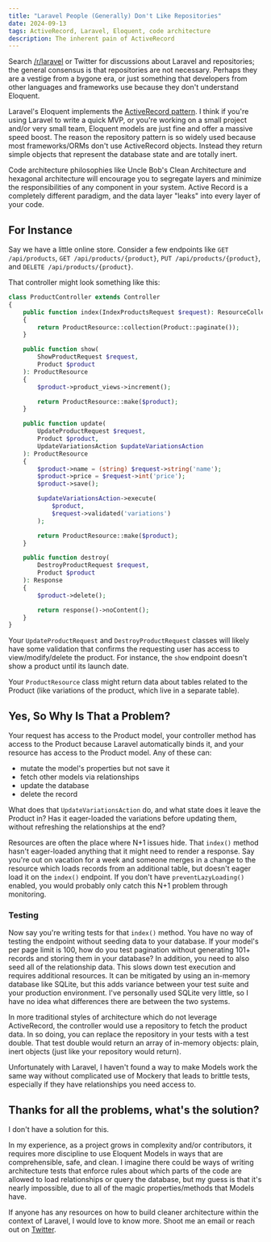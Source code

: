 ```yaml
---
title: "Laravel People (Generally) Don't Like Repositories"
date: 2024-09-13
tags: ActiveRecord, Laravel, Eloquent, code architecture
description: The inherent pain of ActiveRecord
---
```


Search [/r/laravel](https://www.reddit.com/r/laravel/) or Twitter for discussions about Laravel and repositories; the general consensus is that repositories are not necessary. Perhaps they are a vestige from a bygone era, or just something that developers from other languages and frameworks use because they don't understand Eloquent.

Laravel's Eloquent implements the [ActiveRecord pattern](https://martinfowler.com/eaaCatalog/activeRecord.html). I think if you're using Laravel to write a quick MVP, or you're working on a small project and/or very small team, Eloquent models are just fine and offer a massive speed boost. The reason the repository pattern is so widely used because most frameworks/ORMs don't use ActiveRecord objects. Instead they return simple objects that represent the database state and are totally inert.

Code architecture philosophies like Uncle Bob's Clean Architecture and hexagonal architecture will encourage you to segregate layers and minimize the responsibilities of any component in your system. Active Record is a completely different paradigm, and the data layer "leaks" into every layer of your code.

## For Instance

Say we have a little online store. Consider a few endpoints like `GET /api/products`, `GET /api/products/{product}`, `PUT /api/products/{product}`, and `DELETE /api/products/{product}`.

That controller might look something like this:

```php
class ProductController extends Controller
{
    public function index(IndexProductsRequest $request): ResourceCollection
    {
        return ProductResource::collection(Product::paginate());
    }

    public function show(
        ShowProductRequest $request,
        Product $product
    ): ProductResource
    {
        $product->product_views->increment();

        return ProductResource::make($product);
    }

    public function update(
        UpdateProductRequest $request,
        Product $product,
        UpdateVariationsAction $updateVariationsAction
    ): ProductResource
    {
        $product->name = (string) $request->string('name');
        $product->price = $request->int('price');
        $product->save();

        $updateVariationsAction->execute(
            $product,
            $request->validated('variations')
        );

        return ProductResource::make($product);
    }

    public function destroy(
        DestroyProductRequest $request,
        Product $product
    ): Response
    {
        $product->delete();

        return response()->noContent();
    }
}
```

Your `UpdateProductRequest` and `DestroyProductRequest` classes will likely have some validation that confirms the requesting user has access to view/modify/delete the product. For instance, the `show` endpoint doesn't show a product until its launch date.

Your `ProductResource` class might return data about tables related to the Product (like variations of the product, which live in a separate table).

## Yes, So Why Is That a Problem?

Your request has access to the Product model, your controller method has access to the Product because Laravel automatically binds it, and your resource has access to the Product model. Any of these can:

* mutate the model's properties but not save it
* fetch other models via relationships
* update the database
* delete the record

What does that `UpdateVariationsAction` do, and what state does it leave the Product in? Has it eager-loaded the variations before updating them, without refreshing the relationships at the end?

Resources are often the place where N+1 issues hide. That `index()` method hasn't eager-loaded anything that it might need to render a response. Say you're out on vacation for a week and someone merges in a change to the resource which loads records from an additional table, but doesn't eager load it on the `index()` endpoint. If you don't have `preventLazyLoading()` enabled, you would probably only catch this N+1 problem through monitoring.

### Testing

Now say you're writing tests for that `index()` method. You have no way of testing the endpoint without seeding data to your database. If your model's per page limit is 100, how do you test pagination without generating 101+ records and storing them in your database? In addition, you need to also seed all of the relationship data. This slows down test execution and requires additional resources. It can be mitigated by using an in-memory database like SQLite, but this adds variance between your test suite and your production environment. I've personally used SQLite very little, so I have no idea what differences there are between the two systems.

In more traditional styles of architecture which do not leverage ActiveRecord, the controller would use a repository to fetch the product data. In so doing, you can replace the repository in your tests with a test double. That test double would return an array of in-memory objects: plain, inert objects (just like your repository would return).

Unfortunately with Laravel, I haven't found a way to make Models work the same way without complicated use of Mockery that leads to brittle tests, especially if they have relationships you need access to.

## Thanks for all the problems, what's the solution?

I don't have a solution for this.

In my experience, as a project grows in complexity and/or contributors, it requires more discipline to use Eloquent Models in ways that are comprehensible, safe, and clean. I imagine there could be ways of writing architecture tests that enforce rules about which parts of the code are allowed to load relationships or query the database, but my guess is that it's nearly impossible, due to all of the magic properties/methods that Models have.

If anyone has any resources on how to build cleaner architecture within the context of Laravel, I would love to know more. Shoot me an email or reach out on [Twitter](https://x.com/cosmastech).
